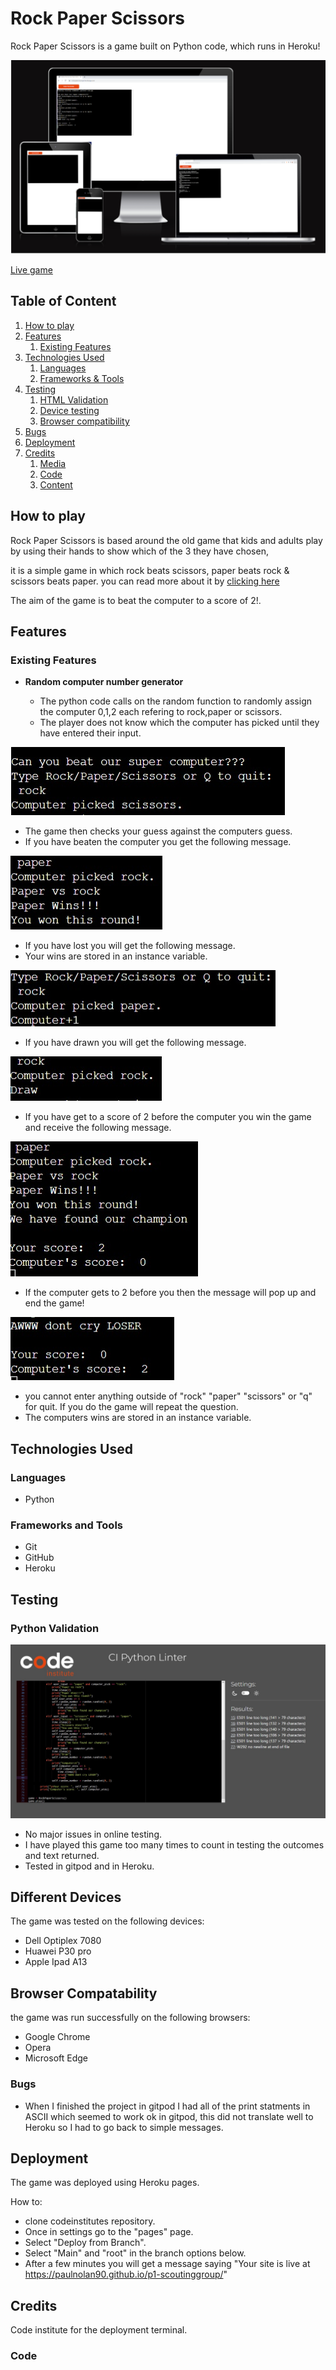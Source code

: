 # Rock Paper Scissors 

Rock Paper Scissors is a game built on Python code, which runs in Heroku!

![Feature.jpg](https://raw.githubusercontent.com/Paulnolan90/p3-RockPaperScissors/main/assets/Main.png)

[Live game](https://rockpaperscissorspn.herokuapp.com/)

## Table of Content

1. [How to play](#how-to-play)
2. [Features](#features)
    1. [Existing Features](#existing-features)
4. [Technologies Used](#technologies-used)
    1. [Languages](#languages)
    2. [Frameworks & Tools](#frameworks-and-tools)
6. [Testing](#testing)
    1. [HTML Validation](#HTML-validation)
    2. [Device testing](#performing-tests-on-various-devices)
    3. [Browser compatibility](#browser-compatability)
8. [Bugs](#Bugs)
9. [Deployment](#deployment)
10. [Credits](#credits)
    1. [Media](#media)
    2. [Code](#code)
    3. [Content](#content)


## How to play 

Rock Paper Scissors is based around the old game that kids and adults play by using their hands to show which of the 3 they have chosen,

it is a simple game in which rock beats scissors, paper beats rock & scissors beats paper. you can read more about it by [clicking here](https://en.wikipedia.org/wiki/Rock_paper_scissors)

The aim of the game is to beat the computer to a score of 2!.

## Features 

### Existing Features

- __Random computer number generator__

  - The python code calls on the random function to randomly assign the computer 0,1,2 each refering to rock,paper or scissors.
  - The player does not know which the computer has picked until they have entered their input.
  
![user input](https://raw.githubusercontent.com/Paulnolan90/p3-RockPaperScissors/main/assets/userinput.jpg)

  - The game then checks your guess against the computers guess.
  - If you have beaten the computer you get the following message.

![winner](https://raw.githubusercontent.com/Paulnolan90/p3-RockPaperScissors/main/assets/win.jpg)

 - If you have lost you will get the following message.
 - Your wins are stored in an instance variable.

![loser](https://raw.githubusercontent.com/Paulnolan90/p3-RockPaperScissors/main/assets/lose.jpg)

- If you have drawn you will get the following message.

![draw](https://raw.githubusercontent.com/Paulnolan90/p3-RockPaperScissors/main/assets/draw.jpg)

- If you have get to a score of 2 before the computer you win the game and receive the following message.

![overallwin](https://raw.githubusercontent.com/Paulnolan90/p3-RockPaperScissors/main/assets/overallwin.jpg)

- If the computer gets to 2 before you then the message will pop up and end the game!

![overalllose](https://raw.githubusercontent.com/Paulnolan90/p3-RockPaperScissors/main/assets/overalllose.jpg)

- you cannot enter anything outside of "rock" "paper" "scissors" or "q" for quit. If you do the game will repeat the question.
- The computers wins are stored in an instance variable.

## Technologies Used
### Languages

- Python

### Frameworks and Tools

- Git
- GitHub
- Heroku


## Testing 

### Python Validation 

![pythontest](https://raw.githubusercontent.com/Paulnolan90/p3-RockPaperScissors/main/assets/pythonlinter.jpg)

- No major issues in online testing.
- I have played this game too many times to count in testing the outcomes and text returned.
- Tested in gitpod and in Heroku.

## Different Devices

The game was tested on the following devices:

- Dell Optiplex 7080
- Huawei P30 pro
- Apple Ipad A13

## Browser Compatability

the game was run successfully on the following browsers:

- Google Chrome
- Opera
- Microsoft Edge

### Bugs

- When I finished the project in gitpod I had all of the print statments in ASCII which seemed to work ok in gitpod, this did not translate well to Heroku so I had to go back to simple messages.

## Deployment

The game was deployed using Heroku pages.

How to: 

  - clone codeinstitutes repository.
  - Once in settings go to the "pages" page.
  - Select "Deploy from Branch".
  - Select "Main" and "root" in the branch options below.
  - After a few minutes you will get a message saying "Your site is live at https://paulnolan90.github.io/p1-scoutinggroup/"


## Credits 
Code institute for the deployment terminal.


### Code



